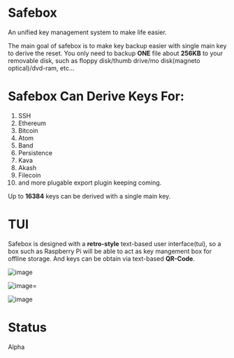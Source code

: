 # Safebox

An unified key management system to make life easier. 

The main goal of safebox is to make key backup easier with single main key to derive the reset. You only need to backup **ONE** file about **256KB** to your removable disk, such as floppy disk/thumb drive/mo disk(magneto optical)/dvd-ram, etc...

# Safebox Can Derive Keys For:

1. SSH
2. Ethereum
3. Bitcoin
4. Atom
5. Band
6. Persistence
7. Kava
8. Akash
9. Filecoin
10. and more plugable export plugin keeping coming.

Up to **16384** keys can be derived with a single main key.

# TUI

Safebox is designed with a **retro-style** text-based user interface(tui), so a box such as Raspberry Pi will be able to act as key mangement box for offline storage. And keys can be obtain via text-based **QR-Code**.

![image](https://user-images.githubusercontent.com/2346725/115947888-45395b00-a4fd-11eb-8189-06b776771542.png)

![image](https://user-images.githubusercontent.com/2346725/116669957-c8612200-a9d1-11eb-8c16-1d0f340070c7.png)=

![image](https://user-images.githubusercontent.com/2346725/116670086-e595f080-a9d1-11eb-92b1-b5724b5e764e.png)


# Status 

Alpha
